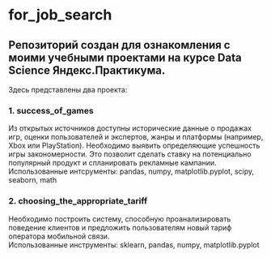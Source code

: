 # for_job_search
## Репозиторий создан для ознакомления с моими учебными проектами на курсе Data Science Яндекс.Практикума.

Здесь представлены два проекта:

### 1. success_of_games  
Из открытых источников доступны исторические данные о продажах игр, оценки пользователей и экспертов, жанры и платформы (например, Xbox или PlayStation). Необходимо выявить определяющие успешность игры закономерности. Это позволит сделать ставку на потенциально популярный продукт и спланировать рекламные кампании.  
Использованные интсрументы: pandas, numpy, matplotlib.pyplot, scipy, seaborn, math

### 2. choosing_the_appropriate_tariff 
Необходимо построить систему, способную проанализировать поведение клиентов и предложить пользователям новый тариф оператора мобильной связи.  
Использованные инструменты: sklearn, pandas, numpy, matplotlib.pyplot
